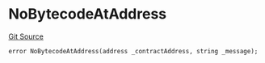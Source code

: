 # NoBytecodeAtAddress
[Git Source](https://github.com/thrackle-io/Tron/blob/0f66d21b157a740e3d9acae765069e378935a031/src/diamond/core/DiamondCut/DiamondCutLib.sol)


```solidity
error NoBytecodeAtAddress(address _contractAddress, string _message);
```

